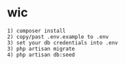 # wic

    1) composer install
    2) copy/past .env.example to .env
    3) set your db credentials into .env
    3) php artisan migrate
    4) php artisan db:seed

